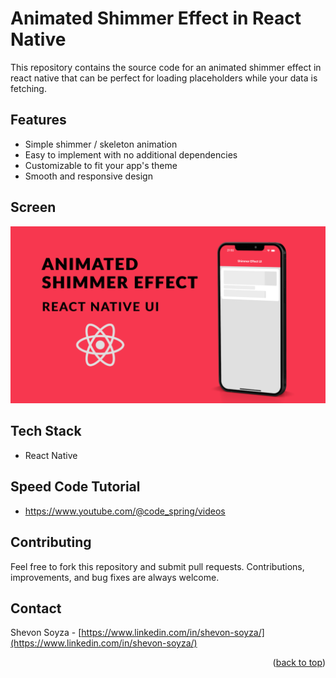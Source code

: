 # Animated Shimmer Effect in React Native

This repository contains the source code for an animated shimmer effect in react native that can be perfect for loading placeholders while your data is fetching.

## Features
* Simple shimmer / skeleton animation
* Easy to implement with no additional dependencies
* Customizable to fit your app's theme
* Smooth and responsive design

## Screen  
<div><img src="https://github.com/shevon14/react-native-shimmer-effect/blob/main/thumbnail.png" alt="screen1" width="800"/></div> 

## Tech Stack  
* React Native

## Speed Code Tutorial 
* https://www.youtube.com/@code_spring/videos

## Contributing  
Feel free to fork this repository and submit pull requests. Contributions, improvements, and bug fixes are always welcome.  

## Contact  
Shevon Soyza - [https://www.linkedin.com/in/shevon-soyza/](https://www.linkedin.com/in/shevon-soyza/)   
<p align="right">(<a href="#top">back to top</a>)</p> 
